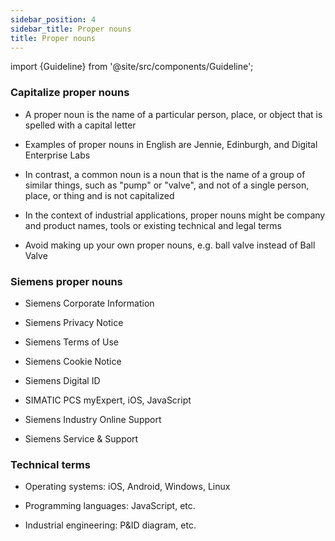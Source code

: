 ```yaml
---
sidebar_position: 4
sidebar_title: Proper nouns
title: Proper nouns
---
```


import {Guideline} from '@site/src/components/Guideline';

### Capitalize proper nouns

- A proper noun is the name of a particular person, place, or object that is spelled with a capital letter

- Examples of proper nouns in English are Jennie, Edinburgh, and Digital Enterprise Labs

- In contrast, a common noun is a noun that is the name of a group of similar things, such as "pump" or "valve", and not of a single person, place, or thing and is not capitalized

- In the context of industrial applications, proper nouns might be company and product names, tools or existing technical and legal terms

- Avoid making up your own proper nouns, e.g. ball valve instead of Ball Valve

### Siemens proper nouns

- Siemens Corporate Information

- Siemens Privacy Notice

- Siemens Terms of Use

- Siemens Cookie Notice

- Siemens Digital ID

- SIMATIC PCS myExpert, iOS, JavaScript

- Siemens Industry Online Support

- Siemens Service & Support

### Technical terms

- Operating systems: iOS, Android, Windows, Linux

- Programming languages: JavaScript, etc.

- Industrial engineering: P&ID diagram, etc.
